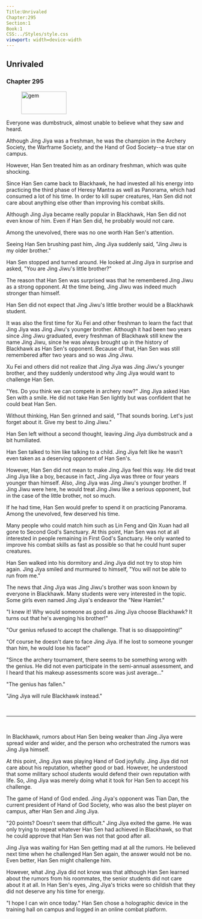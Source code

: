 ```yaml
---
Title:Unrivaled 
Chapter:295 
Section:1 
Book:1 
CSS:../Styles/style.css 
viewport: width=device-width
---
```

  
## Unrivaled
### Chapter 295
  
<figure>
	<img src="../Images/gem.gif" alt="gem" id="gem" width="120" height="60" />
</figure>
  

  
Everyone was dumbstruck, almost unable to believe what they saw and heard.

Although Jing Jiya was a freshman, he was the champion in the Archery Society, the Warframe Society, and the Hand of God Society--a true star on campus.

However, Han Sen treated him as an ordinary freshman, which was quite shocking.

Since Han Sen came back to Blackhawk, he had invested all his energy into practicing the third phase of Heresy Mantra as well as Panorama, which had consumed a lot of his time. In order to kill super creatures, Han Sen did not care about anything else other than improving his combat skills.

Although Jing Jiya became really popular in Blackhawk, Han Sen did not even know of him. Even if Han Sen did, he probably would not care.

Among the unevolved, there was no one worth Han Sen's attention.

Seeing Han Sen brushing past him, Jing Jiya suddenly said, "Jing Jiwu is my older brother."

Han Sen stopped and turned around. He looked at Jing Jiya in surprise and asked, "You are Jing Jiwu's little brother?"

The reason that Han Sen was surprised was that he remembered Jing Jiwu as a strong opponent. At the time being, Jing Jiwu was indeed much stronger than himself.

Han Sen did not expect that Jing Jiwu's little brother would be a Blackhawk student.

It was also the first time for Xu Fei and other freshman to learn the fact that Jing Jiya was Jing Jiwu's younger brother. Although it had been two years since Jing Jiwu graduated, every freshman of Blackhawk still knew the name Jing Jiwu, since he was always brought up in the history of Blackhawk as Han Sen's opponent. Because of that, Han Sen was still remembered after two years and so was Jing Jiwu.

Xu Fei and others did not realize that Jing Jiya was Jing Jiwu's younger brother, and they suddenly understood why Jing Jiya would want to challenge Han Sen.

"Yes. Do you think we can compete in archery now?" Jing Jiya asked Han Sen with a smile. He did not take Han Sen lightly but was confident that he could beat Han Sen.

Without thinking, Han Sen grinned and said, "That sounds boring. Let's just forget about it. Give my best to Jing Jiwu."

Han Sen left without a second thought, leaving Jing Jiya dumbstruck and a bit humiliated.

Han Sen talked to him like talking to a child. Jing Jiya felt like he wasn't even taken as a deserving opponent of Han Sen's.

However, Han Sen did not mean to make Jing Jiya feel this way. He did treat Jing Jiya like a boy, because in fact, Jing Jiya was three or four years younger than himself. Also, Jing Jiya was Jing Jiwu's younger brother. If Jing Jiwu were here, he would treat Jing Jiwu like a serious opponent, but in the case of the little brother, not so much.

If he had time, Han Sen would prefer to spend it on practicing Panorama. Among the unevolved, few deserved his time.

Many people who could match him such as Lin Feng and Qin Xuan had all gone to Second God's Sanctuary. At this point, Han Sen was not at all interested in people remaining in First God's Sanctuary. He only wanted to improve his combat skills as fast as possible so that he could hunt super creatures.

Han Sen walked into his dormitory and Jing Jiya did not try to stop him again. Jing Jiya smiled and murmured to himself, "You will not be able to run from me."

The news that Jing Jiya was Jing Jiwu's brother was soon known by everyone in Blackhawk. Many students were very interested in the topic. Some girls even named Jing Jiya's endeavor the "New Hamlet."

"I knew it! Why would someone as good as Jing Jiya choose Blackhawk? It turns out that he's avenging his brother!"

"Our genius refused to accept the challenge. That is so disappointing!"

"Of course he doesn't dare to face Jing Jiya. If he lost to someone younger than him, he would lose his face!"

"Since the archery tournament, there seems to be something wrong with the genius. He did not even participate in the semi-annual assessment, and I heard that his makeup assessments score was just average…"

"The genius has fallen."

"Jing Jiya will rule Blackhawk instead."

<br>

*****

<br>

In Blackhawk, rumors about Han Sen being weaker than Jing Jiya were spread wider and wider, and the person who orchestrated the rumors was Jing Jiya himself.

At this point, Jing Jiya was playing Hand of God joyfully. Jing Jiya did not care about his reputation, whether good or bad. However, he understood that some military school students would defend their own reputation with life. So, Jing Jiya was merely doing what it took for Han Sen to accept his challenge.

The game of Hand of God ended. Jing Jiya's opponent was Tian Dan, the current president of Hand of God Society, who was also the best player on campus, after Han Sen and Jing Jiya.

"20 points? Doesn't seem that difficult." Jing Jiya exited the game. He was only trying to repeat whatever Han Sen had achieved in Blackhawk, so that he could approve that Han Sen was not that good after all.

Jing Jiya was waiting for Han Sen getting mad at all the rumors. He believed next time when he challenged Han Sen again, the answer would not be no. Even better, Han Sen might challenge him.

However, what Jing Jiya did not know was that although Han Sen learned about the rumors from his roommates, the senior students did not care about it at all. In Han Sen's eyes, Jing Jiya's tricks were so childish that they did not deserve any his time for energy.

"I hope I can win once today." Han Sen chose a holographic device in the training hall on campus and logged in an online combat platform.